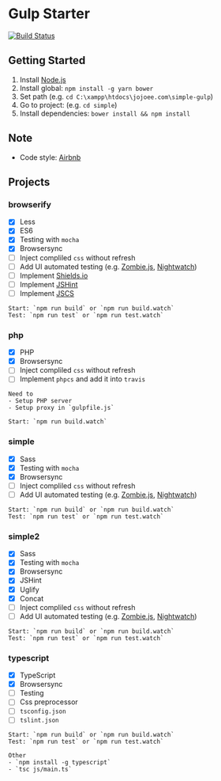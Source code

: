 # Gulp Starter
[![Build Status](https://travis-ci.org/jojoee/gulp-starter.svg)](https://travis-ci.org/jojoee/gulp-starter)

## Getting Started
1. Install [Node.js](https://nodejs.org/)
2. Install global: `npm install -g yarn bower`
3. Set path (e.g. `cd C:\xampp\htdocs\jojoee.com\simple-gulp`)
4. Go to project: (e.g. `cd simple`)
5. Install dependencies: `bower install && npm install`

## Note
- Code style: [Airbnb](https://github.com/airbnb/javascript)

## Projects

### browserify
- [x] Less
- [x] ES6
- [x] Testing with `mocha`
- [x] Browsersync
- [ ] Inject compliled `css` without refresh
- [ ] Add UI automated testing (e.g. [Zombie.js](https://github.com/assaf/zombie), [Nightwatch](https://github.com/nightwatchjs/nightwatch))
- [ ] Implement [Shields.io](http://shields.io/)
- [ ] Implement [JSHint](http://jshint.com/)
- [ ] Implement [JSCS](http://jscs.info/)

```
Start: `npm run build` or `npm run build.watch`
Test: `npm run test` or `npm run test.watch`
```

### php
- [x] PHP
- [x] Browsersync
- [ ] Inject compliled `css` without refresh
- [ ] Implement `phpcs` and add it into `travis`

```
Need to
- Setup PHP server
- Setup proxy in `gulpfile.js`

Start: `npm run build.watch`
```

### simple
- [x] Sass
- [x] Testing with `mocha`
- [x] Browsersync
- [ ] Inject compliled `css` without refresh
- [ ] Add UI automated testing (e.g. [Zombie.js](https://github.com/assaf/zombie), [Nightwatch](https://github.com/nightwatchjs/nightwatch))

```
Start: `npm run build` or `npm run build.watch`
Test: `npm run test` or `npm run test.watch`
```

### simple2
- [x] Sass
- [x] Testing with `mocha`
- [x] Browsersync
- [x] JSHint
- [x] Uglify
- [x] Concat
- [ ] Inject compliled `css` without refresh
- [ ] Add UI automated testing (e.g. [Zombie.js](https://github.com/assaf/zombie), [Nightwatch](https://github.com/nightwatchjs/nightwatch))

```
Start: `npm run build` or `npm run build.watch`
Test: `npm run test` or `npm run test.watch`
```

### typescript
- [x] TypeScript
- [x] Browsersync
- [ ] Testing
- [ ] Css preprocessor
- [ ] `tsconfig.json`
- [ ] `tslint.json`

```
Start: `npm run build` or `npm run build.watch`
Test: `npm run test` or `npm run test.watch`

Other
- `npm install -g typescript`
- `tsc js/main.ts`
```
